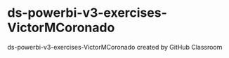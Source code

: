 # ds-powerbi-v3-exercises-VictorMCoronado
ds-powerbi-v3-exercises-VictorMCoronado created by GitHub Classroom
